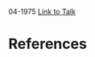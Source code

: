 

04-1975
[Link to Talk](https://www.churchofjesuschrist.org/study/general-conference/1975/04/sunday-morning-session?lang=eng)



# References
